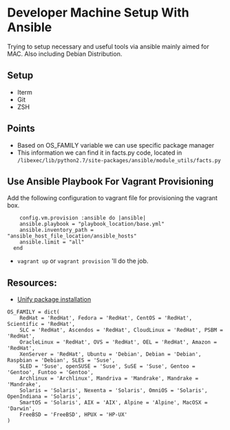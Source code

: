 # Developer Machine Setup With Ansible

Trying to setup necessary and useful tools via ansible mainly aimed for MAC. Also including Debian Distribution.

## Setup
* Iterm
* Git
* ZSH
 
## Points

- Based on OS_FAMILY variable we can use specific package manager    
- This information we can find it in facts.py code, located in `/libexec/lib/python2.7/site-packages/ansible/module_utils/facts.py`

## Use Ansible Playbook For Vagrant Provisioning

Add the following configuration to vagrant file for provisioning the vagrant box.
```
    config.vm.provision :ansible do |ansible|
    ansible.playbook = "playbook_location/base.yml"
    ansible.inventory_path = "ansible_host_file_location/ansible_hosts"
    ansible.limit = "all"
  end
```
- `vagrant up` or `vagrant provision` 'll do the job.


## Resources:
* [Unify package installation](http://serverfault.com/questions/587727/how-to-unify-package-installation-tasks-in-ansible)

```
OS_FAMILY = dict(
    RedHat = 'RedHat', Fedora = 'RedHat', CentOS = 'RedHat', Scientific = 'RedHat',
    SLC = 'RedHat', Ascendos = 'RedHat', CloudLinux = 'RedHat', PSBM = 'RedHat',
    OracleLinux = 'RedHat', OVS = 'RedHat', OEL = 'RedHat', Amazon = 'RedHat',
    XenServer = 'RedHat', Ubuntu = 'Debian', Debian = 'Debian', Raspbian = 'Debian', SLES = 'Suse',
    SLED = 'Suse', openSUSE = 'Suse', SuSE = 'Suse', Gentoo = 'Gentoo', Funtoo = 'Gentoo',
    Archlinux = 'Archlinux', Mandriva = 'Mandrake', Mandrake = 'Mandrake',
    Solaris = 'Solaris', Nexenta = 'Solaris', OmniOS = 'Solaris', OpenIndiana = 'Solaris',
    SmartOS = 'Solaris', AIX = 'AIX', Alpine = 'Alpine', MacOSX = 'Darwin',
    FreeBSD = 'FreeBSD', HPUX = 'HP-UX'
)
```